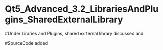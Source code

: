 # Qt5_Advanced_3.2_LibrariesAndPlugins_SharedExternalLibrary

#Under Liraries and Plugins, shared exrternal library discussed and

#SourceCode added 

